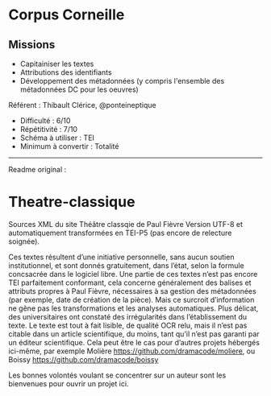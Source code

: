 # Corpus Corneille

## Missions

- Capitainiser les textes
- Attributions des identifiants
- Développement des métadonnées (y compris l'ensemble des métadonnées DC pour les oeuvres)

Référent : Thibault Clérice, @ponteineptique

- Difficulté : 6/10
- Répétitivité : 7/10
- Schéma à utiliser : TEI
- Minimum à convertir : Totalité

---

Readme original :

# Theatre-classique
Sources XML du site Théâtre classqie de Paul Fièvre
Version UTF-8 et automatiquement transformées en TEI-P5 (pas encore de relecture soignée).

Ces textes résultent d’une initiative personnelle, sans aucun soutien institutionnel, et sont donnés gratuitement, dans l’état, selon la formule concsacrée dans le logiciel libre. Une partie de ces textes n’est pas encore TEI parfaitement conformant, cela concerne généralement des balises et attributs propres à Paul Fièvre, nécessaires à sa gestion des métadonnées (par exemple, date de création de la pièce). Mais ce surcroit d’information ne gêne pas les transformations et les analyses automatiques. Plus délicat, des universitaires ont constaté des irrégularités dans l’établissement du texte. Le texte est tout à fait lisible, de qualité OCR relu, mais il n’est pas citable dans un article scientifique, du moins, tant qu’il n’est pas garanti par un éditeur scientifique. Cela peut être le cas pour d’autres projets hébergés ici-même, par exemple Molière https://github.com/dramacode/moliere, ou Boissy https://github.com/dramacode/boissy

Les bonnes volontés voulant se concentrer sur un auteur sont les bienvenues pour ouvrir un projet ici.
